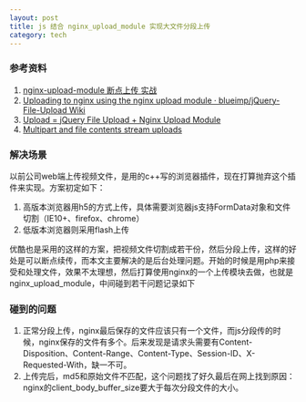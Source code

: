 ```yaml
---
layout: post
title: js 结合 nginx_upload_module 实现大文件分段上传
category: tech
---
```



### 参考资料

1. [nginx-upload-module 断点上传 实战](https://github.com/keminar/nginx-upload-module/blob/master/example/nginx/upload.conf)
2. [Uploading to nginx using the nginx upload module · blueimp/jQuery-File-Upload Wiki](https://github.com/blueimp/jQuery-File-Upload/wiki/Uploading-to-nginx-using-the-nginx-upload-module)
3. [Upload = jQuery File Upload + Nginx Upload Module](http://blog.csdn.net/sfswow/article/details/11475333)
4. [Multipart and file contents stream uploads](https://blueimp.github.io/jQuery-File-Upload/)

### 解决场景
以前公司web端上传视频文件，是用的c++写的浏览器插件，现在打算抛弃这个插件来实现。方案初定如下：

1. 高版本浏览器用h5的方式上传，具体需要浏览器js支持FormData对象和文件切割（IE10+、firefox、chrome）
2. 低版本浏览器则采用flash上传

优酷也是采用的这样的方案，把视频文件切割成若干份，然后分段上传，这样的好处是可以断点续传，而本文主要解决的是后台处理问题。开始的时候是用php来接受和处理文件，效果不太理想，然后打算使用nginx的一个上传模块去做，也就是nginx_upload_module，中间碰到若干问题记录如下

### 碰到的问题
1. 正常分段上传，nginx最后保存的文件应该只有一个文件，而js分段传的时候，nginx保存的文件有多个。后来发现是请求头需要有Content-Disposition、Content-Range、Content-Type、Session-ID、X-Requested-With，缺一不可。
2. 上传完后，md5和原始文件不匹配，这个问题找了好久最后在网上找到原因：nginx的client_body_buffer_size要大于每次分段文件的大小。